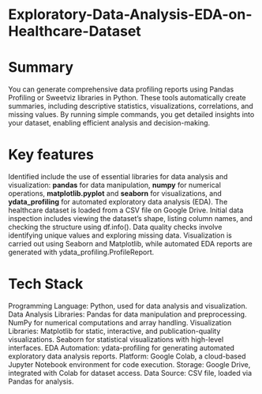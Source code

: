 # Exploratory-Data-Analysis-EDA-on-Healthcare-Dataset

# Summary
You can generate comprehensive data profiling reports using Pandas Profiling or Sweetviz libraries in Python. These tools automatically create summaries, including descriptive statistics, visualizations, correlations, and missing values. By running simple commands, you get detailed insights into your dataset, enabling efficient analysis and decision-making.

# Key features
Identified include the use of essential libraries for data analysis and visualization: **pandas** for data manipulation, **numpy** for numerical operations, **matplotlib.pyplot** and **seaborn** for visualizations, and **ydata_profiling** for automated exploratory data analysis (EDA). The healthcare dataset is loaded from a CSV file on Google Drive. Initial data inspection includes viewing the dataset’s shape, listing column names, and checking the structure using df.info(). Data quality checks involve identifying unique values and exploring missing data. Visualization is carried out using Seaborn and Matplotlib, while automated EDA reports are generated with ydata_profiling.ProfileReport.

# Tech Stack

Programming Language: Python, used for data analysis and visualization.
Data Analysis Libraries:
Pandas for data manipulation and preprocessing.
NumPy for numerical computations and array handling.
Visualization Libraries:
Matplotlib for static, interactive, and publication-quality visualizations.
Seaborn for statistical visualizations with high-level interfaces.
EDA Automation: ydata-profiling for generating automated exploratory data analysis reports.
Platform: Google Colab, a cloud-based Jupyter Notebook environment for code execution.
Storage: Google Drive, integrated with Colab for dataset access.
Data Source: CSV file, loaded via Pandas for analysis.
